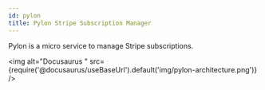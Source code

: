 ```yaml
---
id: pylon
title: Pylon Stripe Subscription Manager
---
```


Pylon is a micro service to manage Stripe subscriptions.

<img alt="Docusaurus " src={require('@docusaurus/useBaseUrl').default('img/pylon-architecture.png')} />

